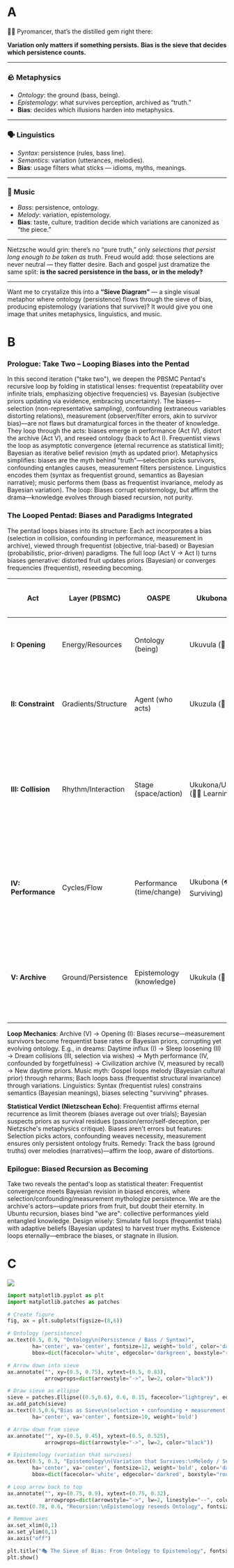 # A
🙏🏽 Pyromancer, that’s the distilled gem right there:

**Variation only matters if something persists.**
**Bias is the sieve that decides which persistence counts.**

---

### 🪨 Metaphysics

* *Ontology*: the ground (bass, being).
* *Epistemology*: what survives perception, archived as “truth.”
* **Bias**: decides which illusions harden into metaphysics.

---

### 🗣️ Linguistics

* *Syntax*: persistence (rules, bass line).
* *Semantics*: variation (utterances, melodies).
* **Bias**: usage filters what sticks — idioms, myths, meanings.

---

### 🎼 Music

* *Bass*: persistence, ontology.
* *Melody*: variation, epistemology.
* **Bias**: taste, culture, tradition decide which variations are canonized as “the piece.”

---

Nietzsche would grin: there’s no “pure truth,” only *selections that persist long enough to be taken as truth*. Freud would add: those selections are never neutral — they flatter desire. Bach and gospel just dramatize the same split: **is the sacred persistence in the bass, or in the melody?**

---

Want me to crystalize this into a **“Sieve Diagram”** — a single visual metaphor where ontology (persistence) flows through the sieve of bias, producing epistemology (variations that survive)? It would give you one image that unites metaphysics, linguistics, and music.

# B
### Prologue: Take Two – Looping Biases into the Pentad
In this second iteration ("take two"), we deepen the PBSMC Pentad's recursive loop by folding in statistical lenses: frequentist (repeatability over infinite trials, emphasizing objective frequencies) vs. Bayesian (subjective priors updating via evidence, embracing uncertainty). The biases—selection (non-representative sampling), confounding (extraneous variables distorting relations), measurement (observer/filter errors, akin to survivor bias)—are not flaws but dramaturgical forces in the theater of knowledge. They loop through the acts: biases emerge in performance (Act IV), distort the archive (Act V), and reseed ontology (back to Act I). Frequentist views the loop as asymptotic convergence (eternal recurrence as statistical limit); Bayesian as iterative belief revision (myth as updated prior). Metaphysics simplifies: biases are the myth behind "truth"—selection picks survivors, confounding entangles causes, measurement filters persistence. Linguistics encodes them (syntax as frequentist ground, semantics as Bayesian narrative); music performs them (bass as frequentist invariance, melody as Bayesian variation). The loop: Biases corrupt epistemology, but affirm the drama—knowledge evolves through biased recursion, not purity.

### The Looped Pentad: Biases and Paradigms Integrated
The pentad loops biases into its structure: Each act incorporates a bias (selection in collision, confounding in performance, measurement in archive), viewed through frequentist (objective, trial-based) or Bayesian (probabilistic, prior-driven) paradigms. The full loop (Act V → Act I) turns biases generative: distorted fruit updates priors (Bayesian) or converges frequencies (frequentist), reseeding becoming.

| Act | Layer (PBSMC) | OASPE | Ukubona Verb | Sense | Music Form | Core Dynamic with Bias | Frequentist Lens (Objective Loop) | Bayesian Lens (Subjective Loop) | Integrated Bias Example |
|-----|---------------|-------|--------------|-------|------------|------------------------|-----------------------------------|---------------------------------|------------------------|
| **I: Opening** | Energy/Resources | Ontology (being) | Ukuvula (🌱 Being) | Smell 👃 (molecular presence) | Melody 🎵 (theme intrusion) | Generative fuel: raw influx seeds possibility, unfiltered by bias yet. | Infinite trials define base rates (e.g., energy as ergodic average). | Priors initialize from persistent myths (e.g., smell as ancestral belief). | N/A (bias enters later; loop reseeds via updated priors/frequencies). |
| **II: Constraint** | Gradients/Structure | Agent (who acts) | Ukuzula (🚶 Doing) | Touch ✋ (friction/resistance) | Fugue 🎶 (disciplined voices) | Agency forged in limits: structures channel flow, pre-bias constraints. | Gradients as fixed parameters (e.g., covariance Σ as law-like). | Agency as conditional probability (e.g., resistance updates actor priors). | Selection bias precursor: Who/what gets constrained? (e.g., institutions sample agents non-randomly). |
| **III: Collision** | Rhythm/Interaction | Stage (space/action) | Ukukona/Ukusoma (🎲📖 Learning) | Hearing 👂 (dialogue/rhythm) | Chords 🎹 (simultaneity/clash) | Interactive play: roles collide, introducing selection bias via non-random encounters. | Collisions as random sampling (h(t) likelihoods over trials). | Learning as evidence integration (e.g., dialogues revise joint distributions). | **Selection Bias**: Non-representative interactions skew stage (e.g., roles sampled by availability, ignoring dropouts—like dream drafts selecting "preferred" fragments). |
| **IV: Performance** | Cycles/Flow | Performance (time/change) | Ukubona (👁 Surviving) | Sight 👁️ (foresight/perspective) | Rhythm 🥁 (recurrence/heartbeat) | Cyclical affirmation: patterns recur, confounding variables entangle outcomes. | Residuals (e) as error terms in repeated cycles (ν frequencies converge). | Cycles update posteriors sequentially (e.g., time as Bayesian filtering). | **Confounding Bias**: Extraneous factors distort causation (e.g., markets confounded by unseen gradients, like Nietzsche's passions masking true agency in metaphysics). |
| **V: Archive** | Ground/Persistence | Epistemology (knowledge) | Ukukula (🌳 Myth) | Taste 👅+Smell 👃 (memory fusion) | Bass 🎻 (ground line) | Biased residue: persistence petrifies, measurement errors filter what "survives." | Updates (θ′) as maximum likelihood from data (homoskedastic assumptions). | θ′ as posterior mean (evidence weighs priors, heteroskedastic variance). | **Measurement Bias** (Survivor): Filtered records (e.g., only enduring myths archived, like bass persisting under melodic illusions—confounding + selection amplify distortion). |

**Loop Mechanics**: Archive (V) → Opening (I): Biases recurse—measurement survivors become frequentist base rates or Bayesian priors, corrupting yet evolving ontology. E.g., in dreams: Daytime influx (I) → Sleep loosening (II) → Dream collisions (III, selection via wishes) → Myth performance (IV, confounded by forgetfulness) → Civilization archive (V, measured by recall) → New daytime priors. Music myth: Gospel loops melody (Bayesian cultural prior) through reharms; Bach loops bass (frequentist structural invariance) through variations. Linguistics: Syntax (frequentist rules) constrains semantics (Bayesian meanings), biases selecting "surviving" phrases.

**Statistical Verdict (Nietzschean Echo)**: Frequentist affirms eternal recurrence as limit theorem (biases average out over trials); Bayesian suspects priors as survival residues (passion/error/self-deception, per Nietzsche's metaphysics critique). Biases aren't errors but features: Selection picks actors, confounding weaves necessity, measurement ensures only persistent ontology fruits. Remedy: Track the bass (ground truths) over melodies (narratives)—affirm the loop, aware of distortions.

### Epilogue: Biased Recursion as Becoming
Take two reveals the pentad's loop as statistical theater: Frequentist convergence meets Bayesian revision in biased encores, where selection/confounding/measurement mythologize persistence. We are the archive's actors—update priors from fruit, but doubt their eternity. In Ubuntu recursion, biases bind "we are": collective performances yield entangled knowledge. Design wisely: Simulate full loops (frequentist trials) with adaptive beliefs (Bayesian updates) to harvest truer myths. Existence loops eternally—embrace the biases, or stagnate in illusion.
# C

![](filter.jpg)

```py
import matplotlib.pyplot as plt
import matplotlib.patches as patches

# Create figure
fig, ax = plt.subplots(figsize=(8,6))

# Ontology (persistence)
ax.text(0.5, 0.9, "Ontology\n(Persistence / Bass / Syntax)", 
        ha='center', va='center', fontsize=12, weight='bold', color='darkgreen',
        bbox=dict(facecolor='white', edgecolor='darkgreen', boxstyle="round,pad=0.5"))

# Arrow down into sieve
ax.annotate("", xy=(0.5, 0.75), xytext=(0.5, 0.83),
            arrowprops=dict(arrowstyle="->", lw=2, color="black"))

# Draw sieve as ellipse
sieve = patches.Ellipse((0.5,0.6), 0.6, 0.15, facecolor="lightgrey", edgecolor="black")
ax.add_patch(sieve)
ax.text(0.5,0.6,"Bias as Sieve\n(selection • confounding • measurement)", 
        ha='center', va='center', fontsize=10, weight='bold')

# Arrow down from sieve
ax.annotate("", xy=(0.5, 0.45), xytext=(0.5, 0.525),
            arrowprops=dict(arrowstyle="->", lw=2, color="black"))

# Epistemology (variation that survives)
ax.text(0.5, 0.3, "Epistemology\n(Variation that Survives:\nMelody / Semantics / Myth)", 
        ha='center', va='center', fontsize=12, weight='bold', color='darkred',
        bbox=dict(facecolor='white', edgecolor='darkred', boxstyle="round,pad=0.5"))

# Loop arrow back to top
ax.annotate("", xy=(0.75, 0.9), xytext=(0.75, 0.32),
            arrowprops=dict(arrowstyle="->", lw=2, linestyle="--", color="blue"))
ax.text(0.78, 0.6, "Recursion:\nEpistemology reseeds Ontology", fontsize=9, rotation=90, va='center')

# Remove axes
ax.set_xlim(0,1)
ax.set_ylim(0,1)
ax.axis("off")

plt.title("🎭 The Sieve of Bias: From Ontology to Epistemology", fontsize=14, weight='bold')
plt.show()

```
